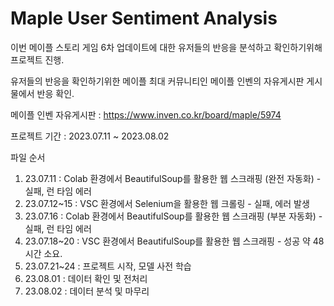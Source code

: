 # Maple User Sentiment Analysis

이번 메이플 스토리 게임 6차 업데이트에 대한 유저들의 반응을 분석하고 확인하기위해 프로젝트 진행.

유저들의 반응을 확인하기위한 메이플 최대 커뮤니티인 메이플 인벤의 자유게시판 게시물에서 반응 확인.

메이플 인벤 자유게시판 : https://www.inven.co.kr/board/maple/5974

프로젝트 기간 : 2023.07.11 ~ 2023.08.02

파일 순서

1. 23.07.11 : Colab 환경에서 BeautifulSoup를 활용한 웹 스크래핑 (완전 자동화) - 실패, 런 타임 에러
2. 23.07.12~15 : VSC 환경에서 Selenium을 활용한 웹 크롤링 - 실패, 에러 발생
3. 23.07.16 : Colab 환경에서 BeautifulSoup를 활용한 웹 스크래핑 (부분 자동화) - 실패, 런 타임 에러
4. 23.07.18~20 : VSC 환경에서 BeautifulSoup를 활용한 웹 스크래핑 - 성공 약 48시간 소요.
5. 23.07.21~24 : 프로젝트 시작, 모델 사전 학습
6. 23.08.01 : 데이터 확인 및 전처리
7. 23.08.02 : 데이터 분석 및 마무리
